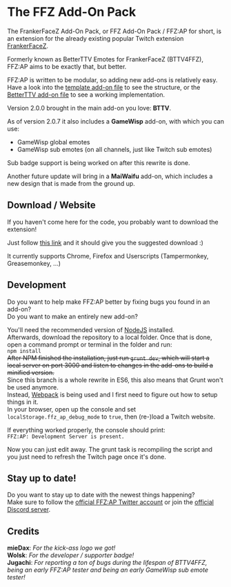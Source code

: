 # The FFZ Add-On Pack

The FrankerFaceZ Add-On Pack, or FFZ Add-On Pack / FFZ:AP for short, is an extension for the already existing popular Twitch extension [FrankerFaceZ](https://www.frankerfacez.com/).

Formerly known as BetterTTV Emotes for FrankerFaceZ (BTTV4FFZ), FFZ:AP aims to be exactly that, but better.

FFZ:AP is written to be modular, so adding new add-ons is relatively easy.  
Have a look into the [template add-on file](src/addons/_template.js) to see the structure, or the [BetterTTV add-on file](src/addons/bttv.js) to see a working implementation.

Version 2.0.0 brought in the main add-on you love: **BTTV**.

As of version 2.0.7 it also includes a **GameWisp** add-on, with which you can use:
- GameWisp global emotes
- GameWisp sub emotes (on all channels, just like Twitch sub emotes)

Sub badge support is being worked on after this rewrite is done.

Another future update will bring in a **MaiWaifu** add-on, which includes a new design that is made from the ground up.

## Download / Website

If you haven't come here for the code, you probably want to download the extension!

Just follow [this link](http://ffzap.lordmau5.com/) and it should give you the suggested download :)

It currently supports Chrome, Firefox and Userscripts (Tampermonkey, Greasemonkey, ...)

## Development

Do you want to help make FFZ:AP better by fixing bugs you found in an add-on?  
Do you want to make an entirely new add-on?

You'll need the recommended version of [NodeJS](https://nodejs.org/) installed.  
Afterwards, download the repository to a local folder.
Once that is done, open a command prompt or terminal in the folder and run:  
`npm install`  
~~After NPM finished the installation, just run `grunt dev`, which will start a local server on port 3000 and listen to changes in the add-ons to build a minified version.~~  
Since this branch is a whole rewrite in ES6, this also means that Grunt won't be used anymore.  
Instead, [Webpack](https://webpack.js.org/) is being used and I first need to figure out how to setup things in it.  
In your browser, open up the console and set `localStorage.ffz_ap_debug_mode` to `true`, then (re-)load a Twitch website.

If everything worked properly, the console should print:  
`FFZ:AP: Development Server is present.`

Now you can just edit away. The grunt task is recompiling the script and you just need to refresh the Twitch page once it's done.

## Stay up to date!

Do you want to stay up to date with the newest things happening?  
Make sure to follow the [official FFZ:AP Twitter account](https://www.twitter.com/FFZ_Addon_Pack) or join the [official Discord server](https://discord.me/ffz-ap).

## Credits
**mieDax**: _For the kick-ass logo we got!_  
**Wolsk**: _For the developer / supporter badge!_  
**Jugachi**: _For reporting a ton of bugs during the lifespan of BTTV4FFZ, being an early FFZ:AP tester and being an early GameWisp sub emote tester!_
